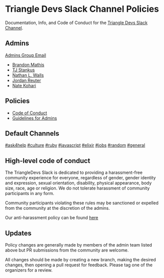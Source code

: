 # Triangle Devs Slack Channel Policies

Documentation, Info, and Code of Conduct for the [Triangle Devs Slack Channel](https://triangle-devs-slack-inviter.herokuapp.com/).

## Admins

[Admins Group Email](mailto:trianglerb-organizers@googlegroups.com)

* [Brandon Mathis](https://triangledevs.slack.com/messages/@brandonmathis/)
* [TJ Stankus](https://triangledevs.slack.com/messages/@tjstankus/)
* [Nathan L. Walls](https://triangledevs.slack.com/messages/@nathan/)
* [Jordan Reuter](https://triangledevs.slack.com/messages/@jreut/)
* [Nate Kohari](https://triangledevs.slack.com/messages/@nkohari/)

## Policies

* [Code of Conduct][conduct]
* [Guidelines for Admins][speakers]

## Default Channels

[#ask4help](https://triangledevs.slack.com/messages/ask4help/)
[#culture](https://triangledevs.slack.com/messages/culture/)
[#ruby](https://triangledevs.slack.com/messages/ruby/)
[#javascript](https://triangledevs.slack.com/messages/javascript/)
[#elixir](https://triangledevs.slack.com/messages/elixir/)
[#jobs](https://triangledevs.slack.com/messages/jobs/)
[#random](https://triangledevs.slack.com/messages/random/)
[#general](https://triangledevs.slack.com/messages/general/)

## High-level code of conduct

The TriangleDevs Slack is dedicated to providing a harassment-free community experience for everyone, regardless of gender, gender identity and expression, sexual orientation, disability, physical appearance, body size, race, age or religion.  We do not tolerate harassment of community participants in any form.

Community participants violating these rules may be sanctioned or expelled from the community at the discretion of the admins.

Our anti-harassment policy can be found [here][conduct]

## Updates

Policy changes are generally made by members of the admin team listed above but PR submissions from the community are welcome.

All changes should be made by creating a new branch, making the desired changes, then opening a pull request for feedback. Please tag one of the organizers for a review.

[conduct]: code-of-conduct.md
[speakers]: speaking-guidelines.md
